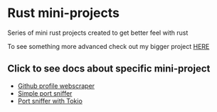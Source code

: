 # Rust mini-projects
Series of mini rust projects created to get better feel with rust

To see something more advanced check out my bigger project [HERE]()

## Click to see docs about specific mini-project
- [Github profile webscraper](projects/gh-web-scraper/)
- [Simple port sniffer](projects/port-sniffer-simple/)
- [Port sniffer with Tokio](projects/port-sniffer-tokio/)